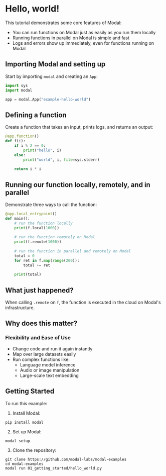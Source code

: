 # Hello, world!

This tutorial demonstrates some core features of Modal:

- You can run functions on Modal just as easily as you run them locally
- Running functions in parallel on Modal is simple and fast
- Logs and errors show up immediately, even for functions running on Modal

## Importing Modal and setting up

Start by importing `modal` and creating an `App`:

```python
import sys
import modal

app = modal.App("example-hello-world")
```

## Defining a function

Create a function that takes an input, prints logs, and returns an output:

```python
@app.function()
def f(i):
    if i % 2 == 0:
        print("hello", i)
    else:
        print("world", i, file=sys.stderr)
    
    return i * i
```

## Running our function locally, remotely, and in parallel

Demonstrate three ways to call the function:

```python
@app.local_entrypoint()
def main():
    # run the function locally
    print(f.local(1000))
    
    # run the function remotely on Modal
    print(f.remote(1000))
    
    # run the function in parallel and remotely on Modal
    total = 0
    for ret in f.map(range(200)):
        total += ret
    
    print(total)
```

## What just happened?

When calling `.remote` on `f`, the function is executed in the cloud on Modal's infrastructure.

## Why does this matter?

### Flexibility and Ease of Use

- Change code and run it again instantly
- Map over large datasets easily
- Run complex functions like:
  - Language model inference
  - Audio or image manipulation
  - Large-scale text embedding

## Getting Started

To run this example:

1. Install Modal:
```
pip install modal
```

2. Set up Modal:
```
modal setup
```

3. Clone the repository:
```
git clone https://github.com/modal-labs/modal-examples
cd modal-examples
modal run 01_getting_started/hello_world.py
```